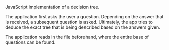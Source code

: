 JavaScript implementation of a decision tree.

The application first asks the user a question. Depending on the answer that is received, a subsequent question is asked. Ultimately, the app tries to deduce the exact tree that is being described based on the answers given. 

The application reads in the file beforehand, where the entire base of questions can be found.
